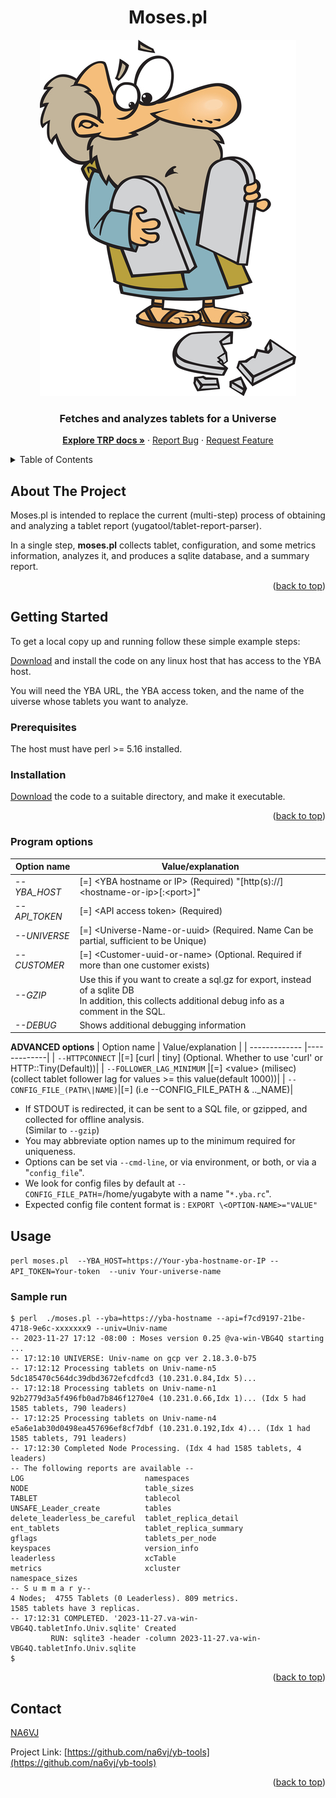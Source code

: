 <a name="readme-top"></a>

<!-- PROJECT SHIELDS -->

<h1 align="center">Moses.pl</h1>

<div align="center">
  <a href="https://github.com/yugabyte/yb-tools/tree/main/tablet-report-parser">
    <img src="moses-dropping-a-tablet.png" alt="Logo" >
  </a>

  <h3 align="center">
    Fetches and analyzes tablets for a Universe</h3>
    <p/>
    <a href="https://github.com/yugabyte/yb-tools/tree/main/tablet-report-parser"><strong>Explore TRP docs »</strong></a>
    ·
    <a href="https://github.com/yugabyte/yb-tools/tree/main/tablet-report-parser/issues">Report Bug</a>
    ·
    <a href="https://github.com/yugabyte/yb-tools/tree/main/tablet-report-parser/issues">Request Feature</a>
</div>



<!-- TABLE OF CONTENTS -->
<details>
  <summary>Table of Contents</summary>
  <ol>
    <li>
      <a href="#about-the-project">About The Project</a>
    </li>
    <li>
      <a href="#getting-started">Getting Started</a>
      <ul>
        <li><a href="#prerequisites">Prerequisites</a></li>
        <li><a href="#installation">Installation</a></li>
        <li><a href="#Program options">Program options</a></li>
      </ul>
    </li>
    <li><a href="#usage">Usage</a></li>
    <li><a href="#contact">Contact</a></li>

  </ol>
</details>



<!-- ABOUT THE PROJECT -->
## About The Project

Moses.pl is intended to replace the current (multi-step) process of obtaining and analyzing a tablet report (yugatool/tablet-report-parser).

In a single step, **moses.pl** collects tablet, configuration, and some metrics information, analyzes it, and produces a 
sqlite database, and a summary report.

<p align="right">(<a href="#readme-top">back to top</a>)</p>


<!-- GETTING STARTED -->
## Getting Started

To get a local copy up and running follow these simple example steps:

<a href="https://github.com/yugabyte/yb-tools/blob/main/tablet-report-parser/moses.pl">Download</a> and install the code on any linux host that has access to the YBA host.

You will need the YBA URL, the YBA access token, and the name of the uiverse whose tablets you want to analyze.

### Prerequisites

The host must have perl >= 5.16 installed.

### Installation

<a href="https://github.com/yugabyte/yb-tools/blob/main/tablet-report-parser/moses.pl">Download</a> the code to a suitable directory, and make it executable.

<p align="right">(<a href="#readme-top">back to top</a>)</p>

### Program options
| Option name  | Value/explanation |
| ------------- |-------------|
|  *--YBA_HOST*        | [=] \<YBA hostname or IP> (Required) "[http(s)://]\<hostname-or-ip>[:\<port>]"|
|  *--API_TOKEN*       | [=] \<API access token>   (Required)|
|  *--UNIVERSE*        | [=] \<Universe-Name-or-uuid>  (Required. Name Can be partial, sufficient to be Unique)|
|  *--CUSTOMER*        | [=] \<Customer-uuid-or-name> (Optional. Required if more than one customer exists)|
|  *--GZIP*            | Use this if you want to create a sql.gz for export, instead of a sqlite DB<br/> In addition, this collects additional debug info as a comment in the SQL.|
|  *--DEBUG*           | Shows additional debugging  information|

   **ADVANCED options**
| Option name  | Value/explanation |
| ------------- |-------------|
|   `--HTTPCONNECT`            |[=] [curl | tiny]    (Optional. Whether to use 'curl' or HTTP::Tiny(Default))\|
|   `--FOLLOWER_LAG_MINIMUM`   |[=] \<value> (milisec)(collect tablet follower lag for values >= this value(default 1000))\|
|   `--CONFIG_FILE_(PATH\|NAME)`|[=] <path-or-name-of-file-containing-options> (i.e --CONFIG_FILE_PATH & .._NAME)\|
   
* If STDOUT is redirected, it can be sent to  a SQL file, or gzipped, and collected for offline analysis.\
   (Similar to `--gzip`)
* You may abbreviate option names up to the minimum required for uniqueness.
* Options can be set via `--cmd-line`, or via environment, or both, or via a "`config_file`".
* We look for config files by default at `--CONFIG_FILE_PATH`=/home/yugabyte with a name "`*.yba.rc`".
* Expected config file content format is : `EXPORT \<OPTION-NAME>="VALUE"`

<!-- USAGE EXAMPLES -->
## Usage
 
 `perl moses.pl  --YBA_HOST=https://Your-yba-hostname-or-IP --API_TOKEN=Your-token  --univ Your-universe-name`

### Sample run
```
$ perl  ./moses.pl --yba=https://yba-hostname --api=f7cd9197-21be-4718-9e6c-xxxxxxx9 --univ=Univ-name
-- 2023-11-27 17:12 -08:00 : Moses version 0.25 @va-win-VBG4Q starting ...
-- 17:12:10 UNIVERSE: Univ-name on gcp ver 2.18.3.0-b75
-- 17:12:12 Processing tablets on Univ-name-n5 5dc185470c564dc39dbd3672efcdfcd3 (10.231.0.84,Idx 5)...
-- 17:12:18 Processing tablets on Univ-name-n1 92b2779d3a5f496fb0ad7b846f1270e4 (10.231.0.66,Idx 1)... (Idx 5 had 1585 tablets, 790 leaders)
-- 17:12:25 Processing tablets on Univ-name-n4 e5a6e1ab30d0498ea457696ef8cf7dbf (10.231.0.192,Idx 4)... (Idx 1 had 1585 tablets, 791 leaders)
-- 17:12:30 Completed Node Processing. (Idx 4 had 1585 tablets, 4 leaders)
-- The following reports are available --
LOG                           namespaces
NODE                          table_sizes
TABLET                        tablecol
UNSAFE_Leader_create          tables
delete_leaderless_be_careful  tablet_replica_detail
ent_tablets                   tablet_replica_summary
gflags                        tablets_per_node
keyspaces                     version_info
leaderless                    xcTable
metrics                       xcluster
namespace_sizes
-- S u m m a r y--
4 Nodes;  4755 Tablets (0 Leaderless). 809 metrics.
1585 tablets have 3 replicas.
-- 17:12:31 COMPLETED. '2023-11-27.va-win-VBG4Q.tabletInfo.Univ.sqlite' Created
         RUN: sqlite3 -header -column 2023-11-27.va-win-VBG4Q.tabletInfo.Univ.sqlite
$
```
<p align="right">(<a href="#readme-top">back to top</a>)</p>



<!-- CONTACT -->
## Contact

<a href="https://github.com/na6vj">NA6VJ</a>

Project Link: [https://github.com/na6vj/yb-tools](https://github.com/na6vj/yb-tools)

<p align="right">(<a href="#readme-top">back to top</a>)</p>

